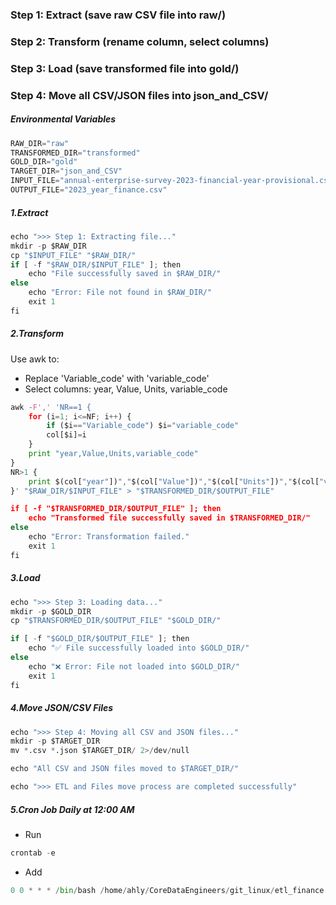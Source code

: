 ### Step 1: Extract (save raw CSV file into raw/)
### Step 2: Transform (rename column, select columns)
### Step 3: Load (save transformed file into gold/)
### Step 4: Move all CSV/JSON files into json_and_CSV/

##### Environmental Variables

```python
RAW_DIR="raw"
TRANSFORMED_DIR="transformed"
GOLD_DIR="gold"
TARGET_DIR="json_and_CSV"
INPUT_FILE="annual-enterprise-survey-2023-financial-year-provisional.csv"
OUTPUT_FILE="2023_year_finance.csv"
```

##### 1.Extract

```python
echo ">>> Step 1: Extracting file..."
mkdir -p $RAW_DIR
cp "$INPUT_FILE" "$RAW_DIR/"
if [ -f "$RAW_DIR/$INPUT_FILE" ]; then
    echo "File successfully saved in $RAW_DIR/"
else
    echo "Error: File not found in $RAW_DIR/"
    exit 1
fi
```

##### 2.Transform
Use awk to:
- Replace 'Variable_code' with 'variable_code'
- Select columns: year, Value, Units, variable_code

```python
awk -F',' 'NR==1 {
    for (i=1; i<=NF; i++) {
        if ($i=="Variable_code") $i="variable_code"
        col[$i]=i
    }
    print "year,Value,Units,variable_code"
}
NR>1 {
    print $(col["year"])","$(col["Value"])","$(col["Units"])","$(col["variable_code"])
}' "$RAW_DIR/$INPUT_FILE" > "$TRANSFORMED_DIR/$OUTPUT_FILE"

if [ -f "$TRANSFORMED_DIR/$OUTPUT_FILE" ]; then
    echo "Transformed file successfully saved in $TRANSFORMED_DIR/"
else
    echo "Error: Transformation failed."
    exit 1
fi
```

##### 3.Load

```python
echo ">>> Step 3: Loading data..."
mkdir -p $GOLD_DIR
cp "$TRANSFORMED_DIR/$OUTPUT_FILE" "$GOLD_DIR/"

if [ -f "$GOLD_DIR/$OUTPUT_FILE" ]; then
    echo "✅ File successfully loaded into $GOLD_DIR/"
else
    echo "❌ Error: File not loaded into $GOLD_DIR/"
    exit 1
fi

```

##### 4.Move JSON/CSV Files

```python
echo ">>> Step 4: Moving all CSV and JSON files..."
mkdir -p $TARGET_DIR
mv *.csv *.json $TARGET_DIR/ 2>/dev/null

echo "All CSV and JSON files moved to $TARGET_DIR/"

echo ">>> ETL and Files move process are completed successfully"
```

##### 5.Cron Job Daily at 12:00 AM

- Run
```python
crontab -e
```

- Add
```python
0 0 * * * /bin/bash /home/ahly/CoreDataEngineers/git_linux/etl_finance.sh >> /home/ahly/CoreDataEngineers/git_linux/logs/etl_log.txt 2>&1
```

